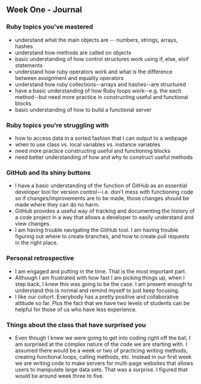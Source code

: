 ## Week One - Journal

### Ruby topics you've mastered
*  understand what the main objects are -- numbers, strings, arrays, hashes
*  understand how methods are called on objects
*  basic understanding of how control structures work using if, else, elsif statements
*  understand how ruby operators work and what is the difference between assignment and equality operators
*  understand how ruby collections--arrays and hashes--are structured 
*  have a basic understanding of how Ruby loops work--e.g. the each method--but need more practice in constructing      useful and functional blocks
*  basic understanding of how to build a functional server
  

### Ruby topics you're struggling with
* how to access data in a sorted fashion that I can output to a webpage
* when to use class vs. local variables vs. instance variables
* need more practice constructing useful and functioning blocks
* need better understanding of how and why to construct useful methods

### GitHub and its shiny buttons
*  I have a basic understanding of the function of GitHub as an essential developer tool for version control--i.e. don't mess with functioning code so if changes/improvements are to be made, those changes should be made where they can do no harm.
*  GitHub provides a useful way of tracking and documenting the history of a code project in a way that allows a developer to easily understand and view changes.
*  I am having trouble navigating the GitHub tool.  I am having trouble figuring out where to create branches, and how to create pull requests in the right place.


### Personal retrospective
*  I am engaged and putting in the time.  That is the most important part.
*  Although I am frustrated with how fast I am picking things up, when I step back, I knew this was going to be the case.  I am present enough to understand this is normal and remind myself to just keep focusing.
*  I like our cohort.  Everybody has a pretty positive and collaborative attitude so far.  Plus the fact that we have two levels of students can be helpful for those of us who have less experience.

### Things about the class that have surprised you
*  Even though I knew we were going to get into coding right off the bat, I am surprised at the complex nature of the code we are starting with.  I assumed there would be a week or two of practicing writing methods, creating functional loops, calling methods, etc. Instead in our first week we are writing code to make servers for multi-page websites that allows users to manipulate large data sets.  That was a surprise.  I figured that would be around week three to five.



